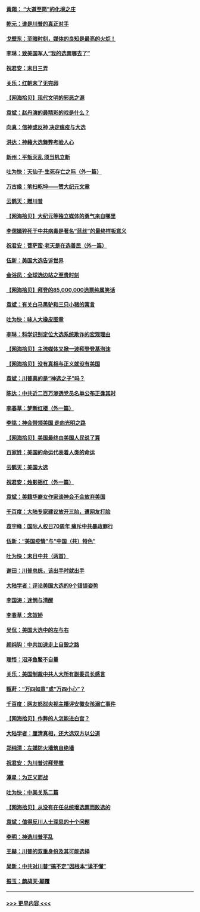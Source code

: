 #### [黄翔： “大道至简”的化境之庄](../pages/nsc993/n12637541.md?t=12230602) 
#### [乾元：谁是川普的真正对手](../pages/nsc993/n12637090.md?t=12230602) 
#### [戈壁东：至暗时刻，媒体的良知是最亮的火炬！](../pages/nsc993/n12637042.md?t=12230602) 
#### [李琳：致美国军人“我的选票哪去了”](../pages/nsc993/n12635351.md?t=12230602) 
#### [祝君安：末日三弄](../pages/nsc993/n12635324.md?t=12230602) 
#### [关乐：红朝末了无完卵](../pages/nsc993/n12635315.md?t=12230602) 
#### [【网海拾贝】现代文明的邪恶之源](../pages/nsc993/n12634425.md?t=12230602) 
#### [袁斌：赵丹演的最精彩的戏是什么？](../pages/nsc993/n12633316.md?t=12230602) 
#### [向真：信神或反神 决定瘟疫与大选](../pages/nsc993/n12632710.md?t=12230602) 
#### [洪达：神藉大选舞弊考验人心](../pages/nsc993/n12631962.md?t=12230602) 
#### [新州：平叛灭乱  须当机立断](../pages/nsc993/n12631946.md?t=12230602) 
#### [吐为快：天仙子‧生死存亡之际（外一篇）](../pages/nsc993/n12631927.md?t=12230602) 
#### [万古缘：笔扫乾坤——赞大纪元文章](../pages/nsc993/n12631922.md?t=12230602) 
#### [云鹤天：赠川普](../pages/nsc993/n12631823.md?t=12230602) 
#### [【网海拾贝】大纪元等独立媒体的勇气来自哪里](../pages/nsc993/n12629961.md?t=12230602) 
#### [李偲嫣猝死于中共病毒是著名“蓝丝”的最终样板意义](../pages/nsc993/n12628812.md?t=12230602) 
#### [祝君安：菩萨蛮·老天是在选善民（外一篇）](../pages/nsc993/n12628793.md?t=12230602) 
#### [伍新：美国大选告诉世界](../pages/nsc993/n12628768.md?t=12230602) 
#### [金浴凤：全球选边站之至贵时刻](../pages/nsc993/n12627318.md?t=12230602) 
#### [【网海拾贝】拜登的85,000,000选票纯属笑话](../pages/nsc993/n12626569.md?t=12230602) 
#### [袁斌：有关白马黑驴和三只小猪的寓言](../pages/nsc993/n12626198.md?t=12230602) 
#### [吐为快：咏人大橡皮图章](../pages/nsc993/n12624470.md?t=12230602) 
#### [李琳：科学识别定位大选系统欺诈的宏观理由](../pages/nsc993/n12624340.md?t=12230602) 
#### [【网海拾贝】主流媒体又掀一波拜登登基泡沫](../pages/nsc993/n12624000.md?t=12230602) 
#### [【网海拾贝】没有真相与正义就没有美国](../pages/nsc993/n12621885.md?t=12230602) 
#### [袁斌：川普真的是“神选之子”吗？](../pages/nsc993/n12621749.md?t=12230602) 
#### [陈达：中共近二百万渗透党员名单公布正逢其时](../pages/nsc993/n12620870.md?t=12230602) 
#### [李春草：梦断红楼（外一篇）](../pages/nsc993/n12619122.md?t=12230602) 
#### [李铭：神会带领美国 走向光明之路](../pages/nsc993/n12618584.md?t=12230602) 
#### [【网海拾贝】美国最终由美国人民说了算](../pages/nsc993/n12617255.md?t=12230602) 
#### [百家姓：美国的命运代表着人类的命运](../pages/nsc993/n12615838.md?t=12230602) 
#### [云鹤天：美国大选](../pages/nsc993/n12615994.md?t=12230602) 
#### [祝君安：烛影摇红（外一篇）](../pages/nsc993/n12615975.md?t=12230602) 
#### [袁斌：美籍华裔女作家谈神会不会放弃美国](../pages/nsc993/n12615263.md?t=12230602) 
#### [千百度：大陆专家建议放开三胎，遭网友打脸](../pages/nsc993/n12614456.md?t=12230602) 
#### [袁宇峰：国际人权日70周年 痛斥中共暴政罪行](../pages/nsc993/n12611965.md?t=12230602) 
#### [伍新：“美国疫情”与“中国（共）特色”](../pages/nsc993/n12611463.md?t=12230602) 
#### [吐为快：末日中共（两首）](../pages/nsc993/n12611461.md?t=12230602) 
#### [谢田：川普总统，该出手时就出手](../pages/nsc993/n12610905.md?t=12230602) 
#### [大陆学者：评论美国大选的9个错误姿势](../pages/nsc993/n12609586.md?t=12230602) 
#### [李国涛：迷惘与清醒](../pages/nsc993/n12607532.md?t=12230602) 
#### [李春草：念奴娇](../pages/nsc993/n12607083.md?t=12230602) 
#### [吴侃：美国大选中的左与右](../pages/nsc993/n12607054.md?t=12230602) 
#### [颜纯钩：中共加速走上自毁之路](../pages/nsc993/n12606473.md?t=12230602) 
#### [理悟：沼泽鱼鳖不自量](../pages/nsc993/n12606454.md?t=12230602) 
#### [关乐：美国制裁中共人大所有副委员长感言](../pages/nsc993/n12606442.md?t=12230602) 
#### [甄莳：“万四如意”或“万四小心”？](../pages/nsc993/n12606091.md?t=12230602) 
#### [千百度：网友怒怼央视主播评安徽女孩溺亡事件](../pages/nsc993/n12605370.md?t=12230602) 
#### [【网海拾贝】作弊的人怎能进白宫？](../pages/nsc993/n12603546.md?t=12230602) 
#### [大陆学者：厘清真相，还大选双方以公道](../pages/nsc993/n12603475.md?t=12230602) 
#### [郑纯清：左媒防火墙筑自绝墙](../pages/nsc993/n12602226.md?t=12230602) 
#### [祝君安：为川普讨拜登檄](../pages/nsc993/n12602199.md?t=12230602) 
#### [潭星：为正义而战](../pages/nsc993/n12600926.md?t=12230602) 
#### [吐为快：中美关系二篇](../pages/nsc993/n12600908.md?t=12230602) 
#### [【网海拾贝】从没有在任总统增选票而败选的](../pages/nsc993/n12600435.md?t=12230602) 
#### [袁斌：值得反川人士深思的十个问题](../pages/nsc993/n12600332.md?t=12230602) 
#### [李明：神选川普平乱](../pages/nsc993/n12599751.md?t=12230602) 
#### [王赫：川普的双重身份及其可能选择](../pages/nsc993/n12599723.md?t=12230602) 
#### [吴新：中共对川普“搞不定”因根本“读不懂”](../pages/nsc993/n12599502.md?t=12230602) 
#### [振玉：鹧鸪天‧颠覆](../pages/nsc993/n12599494.md?t=12230602) 

----
#### [ >>> 更早内容 <<< ](../indexes/nsc993-earlier.md)
